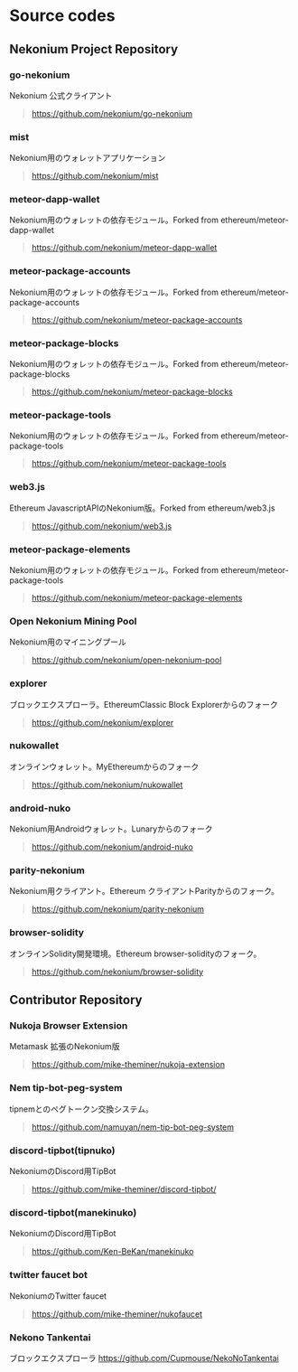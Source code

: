 # Source codes

## Nekonium Project Repository

### go-nekonium
Nekonium 公式クライアント
> https://github.com/nekonium/go-nekonium

### mist
Nekonium用のウォレットアプリケーション
> https://github.com/nekonium/mist

### meteor-dapp-wallet
Nekonium用のウォレットの依存モジュール。Forked from ethereum/meteor-dapp-wallet
> https://github.com/nekonium/meteor-dapp-wallet

### meteor-package-accounts
Nekonium用のウォレットの依存モジュール。Forked from ethereum/meteor-package-accounts
> https://github.com/nekonium/meteor-package-accounts

### meteor-package-blocks
Nekonium用のウォレットの依存モジュール。Forked from ethereum/meteor-package-blocks
> https://github.com/nekonium/meteor-package-blocks

### meteor-package-tools
Nekonium用のウォレットの依存モジュール。Forked from ethereum/meteor-package-tools
> https://github.com/nekonium/meteor-package-tools

### web3.js
Ethereum JavascriptAPIのNekonium版。Forked from ethereum/web3.js
> https://github.com/nekonium/web3.js

### meteor-package-elements 
Nekonium用のウォレットの依存モジュール。Forked from ethereum/meteor-package-tools
> https://github.com/nekonium/meteor-package-elements

### Open Nekonium Mining Pool
Nekonium用のマイニングプール
> https://github.com/nekonium/open-nekonium-pool

### explorer
ブロックエクスプローラ。EthereumClassic Block Explorerからのフォーク
> https://github.com/nekonium/explorer

### nukowallet
オンラインウォレット。MyEthereumからのフォーク
> https://github.com/nekonium/nukowallet

### android-nuko
Nekonium用Androidウォレット。Lunaryからのフォーク
> https://github.com/nekonium/android-nuko

### parity-nekonium
Nekonium用クライアント。Ethereum クライアントParityからのフォーク。
> https://github.com/nekonium/parity-nekonium

### browser-solidity
オンラインSolidity開発環境。Ethereum browser-solidityのフォーク。
> https://github.com/nekonium/browser-solidity


## Contributor Repository

### Nukoja Browser Extension
Metamask 拡張のNekonium版
> https://github.com/mike-theminer/nukoja-extension

### Nem tip-bot-peg-system
tipnemとのペグトークン交換システム。
> https://github.com/namuyan/nem-tip-bot-peg-system

### discord-tipbot(tipnuko)
NekoniumのDiscord用TipBot
> https://github.com/mike-theminer/discord-tipbot/

### discord-tipbot(manekinuko)
NekoniumのDiscord用TipBot
> https://github.com/Ken-BeKan/manekinuko

### twitter faucet bot
NekoniumのTwitter faucet
> https://github.com/mike-theminer/nukofaucet

### Nekono Tankentai
ブロックエクスプローラ
https://github.com/Cupmouse/NekoNoTankentai
